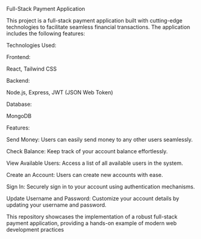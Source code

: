Full-Stack Payment Application 

This project is a full-stack payment application built with cutting-edge technologies to facilitate seamless financial transactions. 
The application includes the following features: 

Technologies Used: 

Frontend: 

React,
Tailwind CSS

Backend: 

Node.js,
Express,
JWT (JSON Web Token) 

Database: 

MongoDB


Features: 


Send Money: 
Users can easily send money to any other users seamlessly. 

Check Balance: 
Keep track of your account balance effortlessly. 

View Available Users: 
Access a list of all available users in the system. 

Create an Account: 
Users can create new accounts with ease. 

Sign In: 
Securely sign in to your account using authentication mechanisms. 

Update Username and Password: 
Customize your account details by updating your username and password. 

This repository showcases the implementation of a robust full-stack payment application, providing a hands-on example of modern web development practices